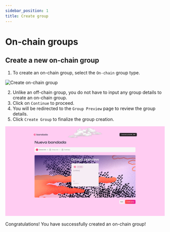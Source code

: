 ```yaml
---
sidebar_position: 1
title: Create group
---
```


# On-chain groups

## Create a new on-chain group

1. To create an on-chain group, select the `On-chain` group type.

![Create on-chain group](../../../../static/img/tutorial/onchain.png)

2. Unlike an off-chain group, you do not have to input any group details to create an on-chain group.
3. Click on `Continue` to proceed.
4. You will be redirected to the `Group Preview` page to review the group details.
5. Click `Create Group` to finalize the group creation.

![Create on-chain group preview](../../../../static/img/tutorial/onchain-preview.png)

Congratulations! You have successfully created an on-chain group!
